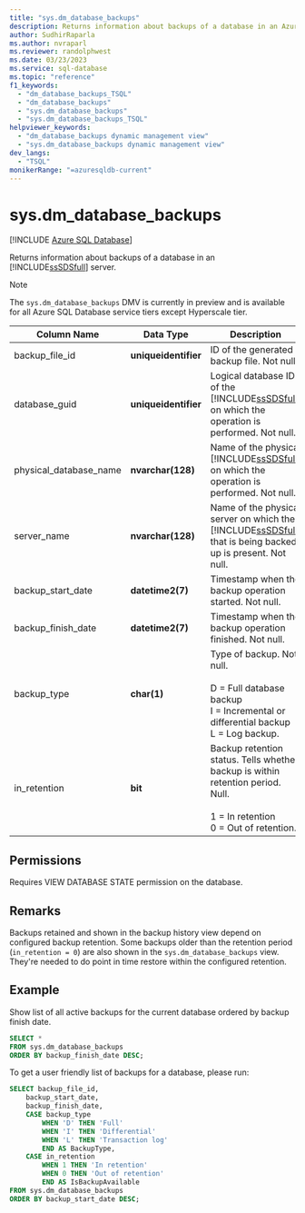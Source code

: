 ```yaml
---
title: "sys.dm_database_backups"
description: Returns information about backups of a database in an Azure SQL Database server.
author: SudhirRaparla
ms.author: nvraparl
ms.reviewer: randolphwest
ms.date: 03/23/2023
ms.service: sql-database
ms.topic: "reference"
f1_keywords:
  - "dm_database_backups_TSQL"
  - "dm_database_backups"
  - "sys.dm_database_backups"
  - "sys.dm_database_backups_TSQL"
helpviewer_keywords:
  - "dm_database_backups dynamic management view"
  - "sys.dm_database_backups dynamic management view"
dev_langs:
  - "TSQL"
monikerRange: "=azuresqldb-current"
---
```

# sys.dm_database_backups

[!INCLUDE [Azure SQL Database](../../includes/applies-to-version/asdb.md)]

Returns information about backups of a database in an [!INCLUDE[ssSDSfull](../../includes/sssdsfull-md.md)] server.

> [!NOTE]  
> The `sys.dm_database_backups` DMV is currently in preview and is available for all Azure SQL Database service tiers except Hyperscale tier.

| Column Name | Data Type | Description |
| --- | --- | --- |
| backup_file_id | **uniqueidentifier** | ID of the generated backup file. Not null. |
| database_guid | **uniqueidentifier** | Logical database ID of the [!INCLUDE[ssSDSfull](../../includes/sssdsfull-md.md)] on which the operation is performed. Not null. |
| physical_database_name | **nvarchar(128)** | Name of the physical [!INCLUDE[ssSDSfull](../../includes/sssdsfull-md.md)] on which the operation is performed. Not null. |
| server_name | **nvarchar(128)** | Name of the physical server on which the [!INCLUDE[ssSDSfull](../../includes/sssdsfull-md.md)] that is being backed up is present. Not null. |
| backup_start_date | **datetime2(7)** | Timestamp when the backup operation started. Not null. |
| backup_finish_date | **datetime2(7)** | Timestamp when the backup operation finished. Not null. |
| backup_type | **char(1)** | Type of backup. Not null.<br /><br />D = Full database backup<br />I = Incremental or differential backup<br />L = Log backup. |
| in_retention | **bit** | Backup retention status. Tells whether backup is within retention period. Null.<br /><br />1 = In retention<br />0 = Out of retention. |

## Permissions

Requires VIEW DATABASE STATE permission on the database.

## Remarks

Backups retained and shown in the backup history view depend on configured backup retention. Some backups older than the retention period (`in_retention = 0`) are also shown in the `sys.dm_database_backups` view. They're needed to do point in time restore within the configured retention.

## Example

Show list of all active backups for the current database ordered by backup finish date.

```sql
SELECT *
FROM sys.dm_database_backups
ORDER BY backup_finish_date DESC;
```

To get a user friendly list of backups for a database, please run:

```sql
SELECT backup_file_id, 
    backup_start_date,
    backup_finish_date,
    CASE backup_type
        WHEN 'D' THEN 'Full'
        WHEN 'I' THEN 'Differential'
        WHEN 'L' THEN 'Transaction log'
        END AS BackupType,
    CASE in_retention
        WHEN 1 THEN 'In retention'
        WHEN 0 THEN 'Out of retention'
        END AS IsBackupAvailable
FROM sys.dm_database_backups
ORDER BY backup_start_date DESC;
```
